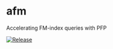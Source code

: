 # afm
Accelerating FM-index queries with PFP

[![Release](https://img.shields.io/github/v/release/marco-oliva/afm)](https://github.com/marco-oliva/afm/releases)

